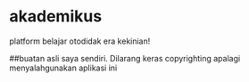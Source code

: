# akademikus
platform belajar otodidak era kekinian!


##buatan asli saya sendiri. Dilarang keras copyrighting apalagi menyalahgunakan aplikasi ini